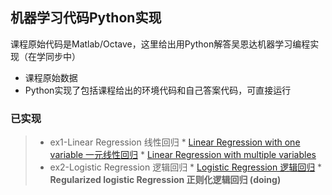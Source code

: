 ## 机器学习代码Python实现
课程原始代码是Matlab/Octave，这里给出用Python解答吴恩达机器学习编程实现（在学同步中）
* 课程原始数据
* Python实现了包括课程给出的环境代码和自己答案代码，可直接运行

### 已实现
> * ex1-Linear Regression 线性回归
    * [Linear Regression with one variable 一元线性回归](https://github.com/polyfong/python-solution-machine-learning-coursera/blob/master/ex1-LinearRegression/LinearRegression.py)
    * [Linear Regression with multiple variables](https://github.com/polyfong/python-solution-machine-learning-coursera/blob/master/ex1-LinearRegression/LinearRegressionMulti.py)
> * ex2-Logistic Regression 逻辑回归
    * [Logistic Regression 逻辑回归](https://github.com/polyfong/python-solution-machine-learning-coursera/blob/master/ex2-LogisticRegression/LogisticRegression.py)
    * **Regularized logistic Regression 正则化逻辑回归 (doing)**
